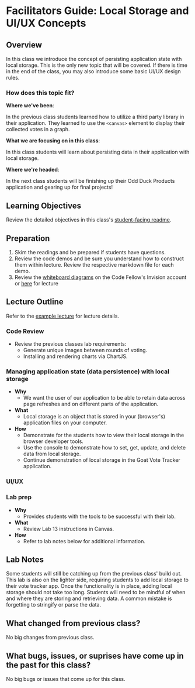 # Facilitators Guide: Local Storage and UI/UX Concepts

## Overview

In this class we introduce the concept of persisting application state with local storage. This is the only new topic that will be covered. If there is time in the end of the class, you may also introduce some basic UI/UX design rules.

### How does this topic fit?

**Where we've been**:

In the previous class students learned how to utilize a third party library in their application. They learned to use the `<canvas>` element to display their collected votes in a graph.

**What we are focusing on in this class**:

In this class students will learn about persisting data in their application with local storage.

**Where we're headed**:

In the next class students will be finishing up their Odd Duck Products application and gearing up for final projects!

## Learning Objectives

Review the detailed objectives in this class's [student-facing readme](../README.md).

## Preparation

1. Skim the readings and be prepared if students have questions.
1. Review the code demos and be sure you understand how to construct them within lecture. Review the respective markdown file for each demo.
1. Review the [whiteboard diagrams](https://code-fellows.invisionapp.com/freehand/201-Whiteboards-8r4qFnMn2) on the Code Fellow's Invision account or [here](whiteboards/class13WB.png) for lecture

## Lecture Outline
<!-- NOTE TO INSTRUCTOR: If you make any changes to the lecture, make matching changes into LECTURE.md -->

Refer to the [example lecture](LECTURE.md) for lecture details.

### Code Review

- Review the previous classes lab requirements:
  - Generate unique images between rounds of voting.
  - Installing and rendering charts via ChartJS.

### Managing application state (data persistence) with local storage

- **Why**
  - We want the user of our application to be able to retain data across page refreshes and on different parts of the application.
- **What**
  - Local storage is an object that is stored in your (browser's) application files on your computer.
- **How**
  - Demonstrate for the students how to view their local storage in the browser developer tools.
  - Use the console to demonstrate how to set, get, update, and delete data from local storage.
  - Continue demonstration of local storage in the Goat Vote Tracker application.

### UI/UX

### Lab prep

- **Why**
  - Provides students with the tools to be successful with their lab.
- **What**
  - Review Lab 13 instructions in Canvas.
- **How**
  - Refer to lab notes below for additional information.

## Lab Notes

Some students will still be catching up from the previous class' build out. This lab is also on the lighter side, requiring students to add local storage to their vote tracker app. Once the functionality is in place, adding local storage should not take too long. Students will need to be mindful of when and where they are storing and retrieving data. A common mistake is forgetting to stringify or parse the data.

## What changed from previous class?

No big changes from previous class.

## What bugs, issues, or suprises have come up in the past for this class?

No big bugs or issues that come up for this class.
